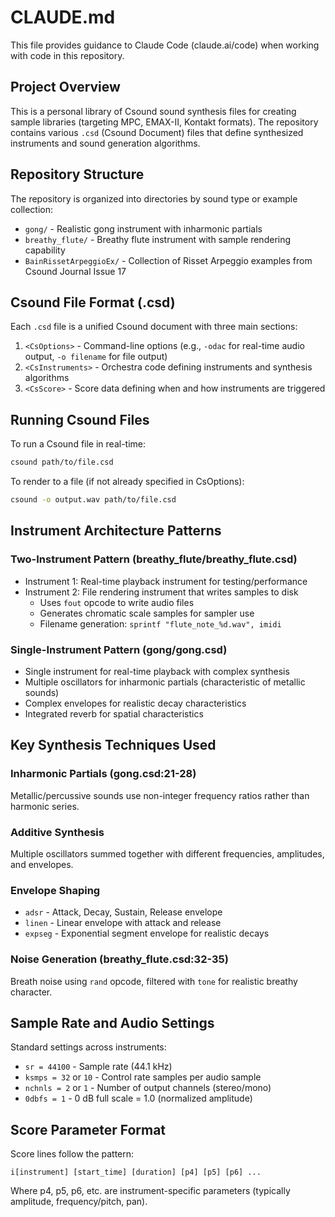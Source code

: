 # CLAUDE.md

This file provides guidance to Claude Code (claude.ai/code) when working with code in this repository.

## Project Overview

This is a personal library of Csound sound synthesis files for creating sample libraries (targeting MPC, EMAX-II, Kontakt formats). The repository contains various `.csd` (Csound Document) files that define synthesized instruments and sound generation algorithms.

## Repository Structure

The repository is organized into directories by sound type or example collection:
- `gong/` - Realistic gong instrument with inharmonic partials
- `breathy_flute/` - Breathy flute instrument with sample rendering capability
- `BainRissetArpeggioEx/` - Collection of Risset Arpeggio examples from Csound Journal Issue 17

## Csound File Format (.csd)

Each `.csd` file is a unified Csound document with three main sections:
1. `<CsOptions>` - Command-line options (e.g., `-odac` for real-time audio output, `-o filename` for file output)
2. `<CsInstruments>` - Orchestra code defining instruments and synthesis algorithms
3. `<CsScore>` - Score data defining when and how instruments are triggered

## Running Csound Files

To run a Csound file in real-time:
```bash
csound path/to/file.csd
```

To render to a file (if not already specified in CsOptions):
```bash
csound -o output.wav path/to/file.csd
```

## Instrument Architecture Patterns

### Two-Instrument Pattern (breathy_flute/breathy_flute.csd)
- Instrument 1: Real-time playback instrument for testing/performance
- Instrument 2: File rendering instrument that writes samples to disk
  - Uses `fout` opcode to write audio files
  - Generates chromatic scale samples for sampler use
  - Filename generation: `sprintf "flute_note_%d.wav", imidi`

### Single-Instrument Pattern (gong/gong.csd)
- Single instrument for real-time playback with complex synthesis
- Multiple oscillators for inharmonic partials (characteristic of metallic sounds)
- Complex envelopes for realistic decay characteristics
- Integrated reverb for spatial characteristics

## Key Synthesis Techniques Used

### Inharmonic Partials (gong.csd:21-28)
Metallic/percussive sounds use non-integer frequency ratios rather than harmonic series.

### Additive Synthesis
Multiple oscillators summed together with different frequencies, amplitudes, and envelopes.

### Envelope Shaping
- `adsr` - Attack, Decay, Sustain, Release envelope
- `linen` - Linear envelope with attack and release
- `expseg` - Exponential segment envelope for realistic decays

### Noise Generation (breathy_flute.csd:32-35)
Breath noise using `rand` opcode, filtered with `tone` for realistic breathy character.

## Sample Rate and Audio Settings

Standard settings across instruments:
- `sr = 44100` - Sample rate (44.1 kHz)
- `ksmps = 32` or `10` - Control rate samples per audio sample
- `nchnls = 2` or `1` - Number of output channels (stereo/mono)
- `0dbfs = 1` - 0 dB full scale = 1.0 (normalized amplitude)

## Score Parameter Format

Score lines follow the pattern:
```
i[instrument] [start_time] [duration] [p4] [p5] [p6] ...
```

Where p4, p5, p6, etc. are instrument-specific parameters (typically amplitude, frequency/pitch, pan).
